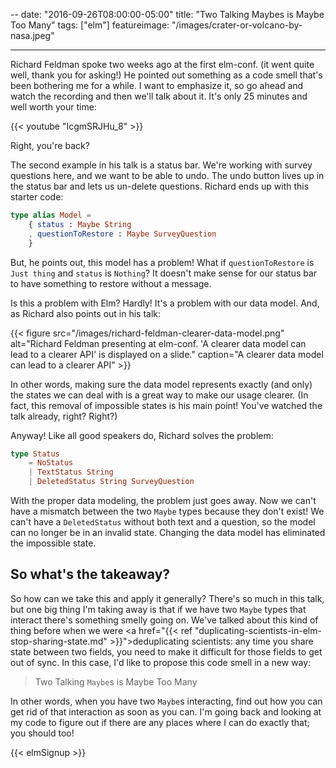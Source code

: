 --
date: "2016-09-26T08:00:00-05:00"
title: "Two Talking Maybes is Maybe Too Many"
tags: ["elm"]
featureimage: "/images/crater-or-volcano-by-nasa.jpeg"

---

Richard Feldman spoke two weeks ago at the first elm-conf. (it went quite well,
thank you for asking!) He pointed out something as a code smell that's been
bothering me for a while. I want to emphasize it, so go ahead and watch the
recording and then we'll talk about it. It's only 25 minutes and well worth your
time:

<!--more-->

{{< youtube "IcgmSRJHu_8" >}}

Right, you're back?

The second example in his talk is a status bar. We're working with survey
questions here, and we want to be able to undo. The undo button lives up in the
status bar and lets us un-delete questions. Richard ends up with this starter
code:

```elm
type alias Model =
    { status : Maybe String
    , questionToRestore : Maybe SurveyQuestion
    }
```

But, he points out, this model has a problem! What if `questionToRestore` is
`Just thing` and `status` is `Nothing`? It doesn't make sense for our status bar
to have something to restore without a message.

Is this a problem with Elm? Hardly! It's a problem with our data model. And, as
Richard also points out in his talk:

{{< figure src="/images/richard-feldman-clearer-data-model.png"
           alt="Richard Feldman presenting at elm-conf. 'A clearer data model can lead to a clearer API' is displayed on a slide."
           caption="A clearer data model can lead to a clearer API" >}}

In other words, making sure the data model represents exactly (and only) the
states we can deal with is a great way to make our usage clearer. (In fact, this
removal of impossible states is his main point! You've watched the talk already,
right? Right?)

Anyway! Like all good speakers do, Richard solves the problem:

```elm
type Status
    = NoStatus
    | TextStatus String
    | DeletedStatus String SurveyQuestion
```

With the proper data modeling, the problem just goes away. Now we can't have a
mismatch between the two `Maybe` types because they don't exist! We can't have a
`DeletedStatus` without both text and a question, so the model can no longer be
in an invalid state. Changing the data model has eliminated the impossible
state.

## So what's the takeaway?

So how can we take this and apply it generally? There's so much in this talk,
but one big thing I'm taking away is that if we have two `Maybe` types that
interact there's something smelly going on. We've talked about this kind of
thing before when we were <a href="{{< ref
"duplicating-scientists-in-elm-stop-sharing-state.md" >}}">deduplicating
scientists</a>: any time you share state between two fields, you need to make it
difficult for those fields to get out of sync. In this case, I'd like to propose
this code smell in a new way:

> Two Talking `Maybe`s is Maybe Too Many

In other words, when you have two `Maybe`s interacting, find out how you can get
rid of that interaction as soon as you can. I'm going back and looking at my
code to figure out if there are any places where I can do exactly that; you
should too!

{{< elmSignup >}}

